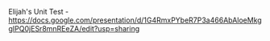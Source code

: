 Elijah's Unit Test - https://docs.google.com/presentation/d/1G4RmxPYbeR7P3a466AbAloeMkggIPQ0jESr8mnREeZA/edit?usp=sharing

